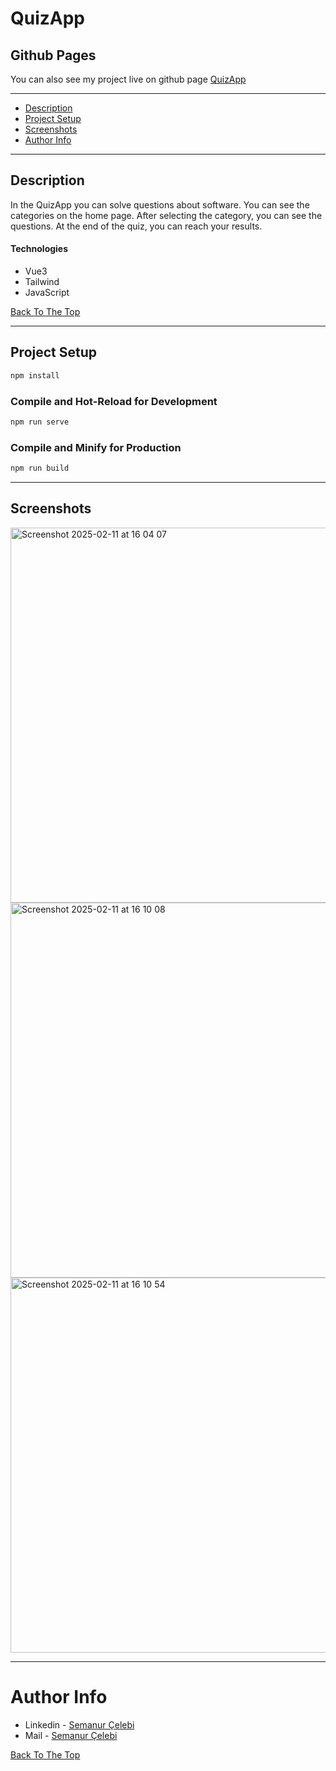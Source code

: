# QuizApp


## Github Pages

You can also see my project live on github page [QuizApp](https://semanurcelebi.github.io/quizapp/)


---

- [Description](#description)
- [Project Setup](#project-setup)
- [Screenshots](#screenshots)
- [Author Info](#author-info)

---

## Description

In the QuizApp you can solve questions about software. You can see the categories on the home page. After selecting the category, you can see the questions. At the end of the quiz, you can reach your results.

#### Technologies

- Vue3 
- Tailwind
- JavaScript

[Back To The Top](#quizapp)

---

## Project Setup

```sh
npm install
```

### Compile and Hot-Reload for Development

```sh
npm run serve
```

### Compile and Minify for Production

```sh
npm run build
```

---

## Screenshots

<img width="600" alt="Screenshot 2025-02-11 at 16 04 07" src="https://github.com/user-attachments/assets/fe5c8f15-76cf-4b1d-a851-0e3c5bc4004c" />
<img width="600" alt="Screenshot 2025-02-11 at 16 10 08" src="https://github.com/user-attachments/assets/548ca96d-5a3c-4d81-88fc-7fbe0a84b5c8" />
<img width="600" alt="Screenshot 2025-02-11 at 16 10 54" src="https://github.com/user-attachments/assets/29249ab7-d622-4a4b-858c-1f6e9d733902" />


---

# Author Info

- Linkedin - [Semanur Çelebi](https://www.linkedin.com/in/semanurcelebi/)
- Mail     - [Semanur Çelebi](mailto:semanur.celebi@outlook.com)

[Back To The Top](#quizapp)
